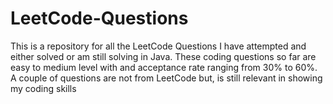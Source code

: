 # LeetCode-Questions
This is a repository for all the LeetCode Questions I have attempted and either solved or am still solving in Java.
These coding questions so far are easy to medium level with and acceptance rate ranging from 30% to 60%.
A couple of questions are not from LeetCode but, is still relevant in showing my coding skills
